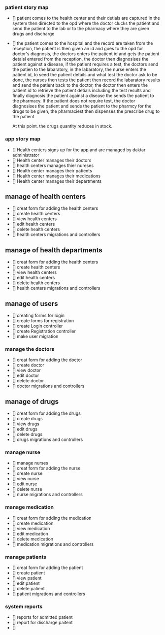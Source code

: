 
### patient story map
- [] patient comes to the health center and their detials are captured in the system then
	 directed to the opd where the doctor clucks the patient and send the patient to the lab or to
	 the pharmacy where they are given drugs and discharge

- [] the patient comes to the hospital and the record are taken from the reception, the patient is then given an id and goes to the opd for doctor's diagnosis, the doctors enters the patient 
	id and gets the patient detaisl entered from the reception, the doctor then diagnosises the patient against a disease, if the patient requires a test, the doctors send the patien to the labaratory,
	in the labaratory, the nurse enters the patient id, to seed the patient details and what test the doctor ask to be done, the nurses then tests the patient then record the labaratory results and send the patient back to the doctor, the doctor then enters the patient id to retrieve the patient detials including the test results and finally diagnosis the patient against a disease the sends the patient to the 
	pharmacy. If the patient does not require test, the doctor diagnosises the patient and sends the patient to the pharmcy for the drugs to be given, the pharmaciest then dispenses the prescribe drug to the patient

	At this point. the drugs quantity reduces in stock. 

### app story map
- [] Health centers signs up for the app and are managed by daktar administrator
- [] Health center manages their doctors
- [] health centers manages thier nureses
- [] Health center manages their patients
- [] Health center manages their medications
- [] Health center manages their departments


## manage of health centers
- [] creat form for adding the health centers
- [] create health centers
- [] view health centers
- [] edit health centers
- [] delete health centers
- [] health centers migrations and controllers

## manage of health departments
- [] creat form for adding the health centers
- [] create health centers
- [] view health centers
- [] edit health centers
- [] delete health centers
- [] health centers migrations and controllers


## manage of users

- [] creating forms for login
- [] create forms for registration
- [] create Login controller
- [] create Registration controller
- [] make user migration

### manage the doctors
- [] creat form for adding the doctor
- [] create doctor
- [] view doctor
- [] edit doctor
- [] delete doctor
- [] doctor migrations and controllers

## manage of drugs
- [] creat form for adding the drugs
- [] create drugs
- [] view drugs
- [] edit drugs
- [] delete drugs
- [] drugs migrations and controllers

### manage nurse
- [] manage nurses
- [] creat form for adding the nurse
- [] create nurse
- [] view nurse
- [] edit nurse
- [] delete nurse
- [] nurse migrations and controllers

### manage medication
- [] creat form for adding the medication
- [] create medication
- [] view medication
- [] edit medication
- [] delete medication
- [] medication migrations and controllers

### manage patients
- [] creat form for adding the patient
- [] create patient
- [] view patient
- [] edit patient
- [] delete patient
- [] patient migrations and controllers

### system reports
- [] reports for admitted patient
- [] report for discharge paitent
- []
